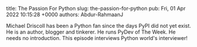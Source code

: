title: The Passion For Python
slug: the-passion-for-python
pub: Fri, 01 Apr 2022 10:15:28 +0000
authors: Abdur-RahmaanJ

Michael Driscoll has been a Python fan since the days PyPI did not yet exist. He is an author,
blogger and tinkerer. He runs PyDev of The Week. He needs no introduction. This episode
interviews Python world's interviewer!

